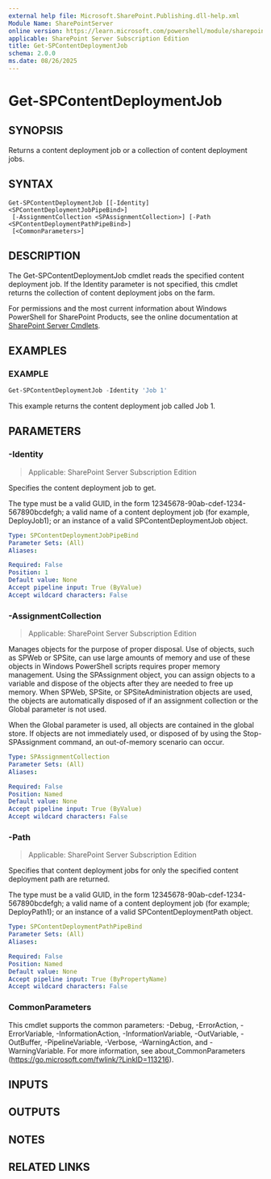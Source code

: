 ```yaml
---
external help file: Microsoft.SharePoint.Publishing.dll-help.xml
Module Name: SharePointServer
online version: https://learn.microsoft.com/powershell/module/sharepoint-server/get-spcontentdeploymentjob
applicable: SharePoint Server Subscription Edition
title: Get-SPContentDeploymentJob
schema: 2.0.0
ms.date: 08/26/2025
---
```


# Get-SPContentDeploymentJob

## SYNOPSIS
Returns a content deployment job or a collection of content deployment jobs.

## SYNTAX

```
Get-SPContentDeploymentJob [[-Identity] <SPContentDeploymentJobPipeBind>]
 [-AssignmentCollection <SPAssignmentCollection>] [-Path <SPContentDeploymentPathPipeBind>]
 [<CommonParameters>]
```

## DESCRIPTION
The Get-SPContentDeploymentJob cmdlet reads the specified content deployment job.
If the Identity parameter is not specified, this cmdlet returns the collection of content deployment jobs on the farm.

For permissions and the most current information about Windows PowerShell for SharePoint Products, see the online documentation at [SharePoint Server Cmdlets](https://learn.microsoft.com/powershell/sharepoint/sharepoint-server/sharepoint-server-cmdlets).

## EXAMPLES

### EXAMPLE
```powershell
Get-SPContentDeploymentJob -Identity 'Job 1'
```

This example returns the content deployment job called Job 1.

## PARAMETERS

### -Identity

> Applicable: SharePoint Server Subscription Edition

Specifies the content deployment job to get.

The type must be a valid GUID, in the form 12345678-90ab-cdef-1234-567890bcdefgh; a valid name of a content deployment job (for example, DeployJob1); or an instance of a valid SPContentDeploymentJob object.

```yaml
Type: SPContentDeploymentJobPipeBind
Parameter Sets: (All)
Aliases:

Required: False
Position: 1
Default value: None
Accept pipeline input: True (ByValue)
Accept wildcard characters: False
```

### -AssignmentCollection

> Applicable: SharePoint Server Subscription Edition

Manages objects for the purpose of proper disposal.
Use of objects, such as SPWeb or SPSite, can use large amounts of memory and use of these objects in Windows PowerShell scripts requires proper memory management.
Using the SPAssignment object, you can assign objects to a variable and dispose of the objects after they are needed to free up memory.
When SPWeb, SPSite, or SPSiteAdministration objects are used, the objects are automatically disposed of if an assignment collection or the Global parameter is not used.

When the Global parameter is used, all objects are contained in the global store.
If objects are not immediately used, or disposed of by using the Stop-SPAssignment command, an out-of-memory scenario can occur.

```yaml
Type: SPAssignmentCollection
Parameter Sets: (All)
Aliases:

Required: False
Position: Named
Default value: None
Accept pipeline input: True (ByValue)
Accept wildcard characters: False
```

### -Path

> Applicable: SharePoint Server Subscription Edition

Specifies that content deployment jobs for only the specified content deployment path are returned.

The type must be a valid GUID, in the form 12345678-90ab-cdef-1234-567890bcdefgh; a valid name of a content deployment job (for example; DeployPath1); or an instance of a valid SPContentDeploymentPath object.

```yaml
Type: SPContentDeploymentPathPipeBind
Parameter Sets: (All)
Aliases:

Required: False
Position: Named
Default value: None
Accept pipeline input: True (ByPropertyName)
Accept wildcard characters: False
```

### CommonParameters
This cmdlet supports the common parameters: -Debug, -ErrorAction, -ErrorVariable, -InformationAction, -InformationVariable, -OutVariable, -OutBuffer, -PipelineVariable, -Verbose, -WarningAction, and -WarningVariable. For more information, see about_CommonParameters (https://go.microsoft.com/fwlink/?LinkID=113216).

## INPUTS

## OUTPUTS

## NOTES

## RELATED LINKS
